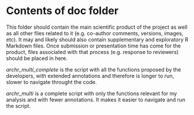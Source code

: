 # Contents of doc folder

This folder should contain the main scientific product of the project
as well as all other files related to it (e.g. co-author comments,
versions, images, etc). It may and likely should also contain
supplementary and exploratory R Markdown files. Once submission or
presentation time has come for the product, files associated with that
process (e.g. response to reviewers) should be placed in here.

*archr_multi_complete* is the script with all the functions proposed by the developers, with extended annotations and therefore is longer to run, slower to navigate throught the code.

*archr_multi* is a complete script with only the functions relevant for my analysis and with fewer annotations. It makes it easier to navigate and run the script.
